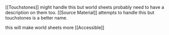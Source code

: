 [[Touchstones]] might handle this but world sheets probably need to have a description on them too. [[Source Material]] attempts to handle this but touchstones is a better name.

this will make world sheets more [[Accessible]]